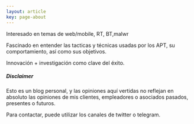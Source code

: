 ```yaml
---
layout: article
key: page-about
---
```


Interesado en temas de web/mobile, RT, BT,malwr

Fascinado en entender las tacticas y técnicas usadas por los APT, su comportamiento, así como sus objetivos.

Innovación + investigación como clave del éxito.

 
##### Disclaimer

Esto es un blog personal, y las opiniones aquí vertidas no reflejan en absoluto las opiniones de mis clientes, empleadores o asociados pasados, presentes o futuros. 


Para contactar, puede utilizar los canales de twitter o telegram.
